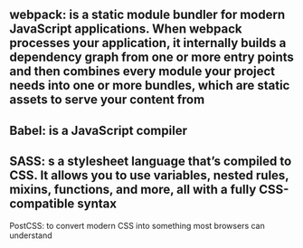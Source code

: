 webpack:  is a static module bundler for modern JavaScript applications. When webpack processes your application, it internally builds a  dependency graph from one or more entry points and then combines every module your project needs into one or more bundles, which are static assets to serve your content from
---------------------------------------------------------------------------------
Babel: is a JavaScript compiler
---------------------------------------------------------------------------------
SASS: s a stylesheet language that’s compiled to CSS. It allows you to use variables, nested rules, mixins, functions, and more, all with a fully CSS-compatible syntax
---------------------------------------------------------------------------------
PostCSS: to convert modern CSS into something most browsers can understand
